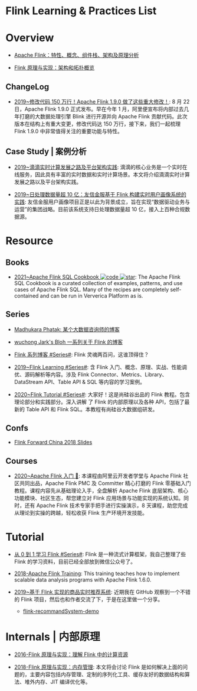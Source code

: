 # Flink Learning & Practices List

# Overview

- [Apache Flink：特性、概念、组件栈、架构及原理分析](http://shiyanjun.cn/archives/1508.html)

- [Flink 原理与实现：架构和拓扑概览](https://yq.aliyun.com/articles/57816?spm=5176.100240.searchblog.15.918ieV)

## ChangeLog

- [2019~修改代码 150 万行！Apache Flink 1.9.0 做了这些重大修改！](https://mp.weixin.qq.com/s/Gj76cO5VGQ76R7d7Kc--0Q): 8 月 22 日，Apache Flink 1.9.0 正式发布。早在今年 1 月，阿里便宣布将内部过去几年打磨的大数据处理引擎 Blink 进行开源并向 Apache Flink 贡献代码。此次版本在结构上有重大变更，修改代码达 150 万行，接下来，我们一起梳理 Flink 1.9.0 中非常值得关注的重要功能与特性。

## Case Study | 案例分析

- [2019~滴滴实时计算发展之路及平台架构实践](https://mp.weixin.qq.com/s/NGeukit_TpwD4_opIZRb-Q): 滴滴的核心业务是一个实时在线服务，因此具有丰富的实时数据和实时计算场景。本文将介绍滴滴实时计算发展之路以及平台架构实践。

- [2019~日处理数据量超 10 亿：友信金服基于 Flink 构建实时用户画像系统的实践](https://mp.weixin.qq.com/s/ptNHzhMu50pAOUMzTxaGfA): 友信金服用户画像项目正是以此为背景成立，旨在实现“数据驱动业务与运营”的集团战略。目前该系统支持日处理数据量超 10 亿，接入上百种合规数据源。

# Resource

## Books

- [2021~Apache Flink SQL Cookbook ![code](https://ng-tech.icu/assets/code.svg) ![star](https://img.shields.io/github/stars/ververica/flink-sql-cookbook)](https://github.com/ververica/flink-sql-cookbook): The Apache Flink SQL Cookbook is a curated collection of examples, patterns, and use cases of Apache Flink SQL. Many of the recipes are completely self-contained and can be run in Ververica Platform as is.

## Series

- [Madhukara Phatak: 某个大数据咨询师的博客](http://blog.madhukaraphatak.com/)

- [wuchong Jark's Bloh 一系列关于 Flink 的博客](http://wuchong.me/archives/)

- [Flink 系列博客 #Series#](https://mp.weixin.qq.com/s/ok-YwuVbwAVtJz7hUCiZxg): Flink 灵魂两百问，这谁顶得住？

- [2019~Flink Learning #Series#](https://github.com/zhisheng17/flink-learning): 含 Flink 入门、概念、原理、实战、性能调优、源码解析等内容。涉及 Flink Connector、Metrics、Library、DataStream API、Table API & SQL 等内容的学习案例。

- [2020~Flink Tutorial #Series#](https://github.com/confucianzuoyuan/flink-tutorial): 大家好！这是尚硅谷出品的 Flink 教程。包含理论部分和实践部分。深入讲解 了 Flink 的内部原理以及各种 API，包括了最新的 Table API 和 Flink SQL。本教程有尚硅谷大数据组研发。

## Confs

- [Flink Forward China 2018 Slides](https://github.com/flink-china/flink-forward-china-2018)

## Courses

- [2020~Apache Flink 入门 🎥](https://developer.aliyun.com/learning/course/58?spm=a2ctu.24462426.0.0.21a45879PJFgMu): 本课程由阿里云开发者学堂与 Apache Flink 社区共同出品，Apache Flink PMC 及 Committer 精心打磨的 Flink 零基础入门教程。课程内容先从基础理论入手，全盘解析 Apache Flink 底层架构、核心功能模块、社区生态，帮您建立对 Flink 应用场景与功能实现的系统认知。同时，还有 Apache Flink 技术专家手把手进行实操演示，8 天课程，助您完成从理论到实操的跨越，轻松收获 Flink 生产环境开发技能。

# Tutorial

- [从 0 到 1 学习 Flink #Series#](https://mp.weixin.qq.com/s/WrDwd1Ca1jMch6ERCpb_FA): Flink 是一种流式计算框架，我自己整理了些 Flink 的学习资料，目前已经全部放到微信公众号了。

- [2018-Apache Flink Training](https://training.da-platform.com/): This training teaches how to implement scalable data analysis programs with Apache Flink 1.6.0.

- [2019~基于 Flink 实现的商品实时推荐系统](https://mp.weixin.qq.com/s/pF8mr4AeUwWWpGEAKmJW2w): 近期我在 GitHub 观察到一个不错的 Flink 项目，然后也和作者交流了下，于是在这里做一个分享。
  - [flink-recommandSystem-demo](https://github.com/will-che/flink-recommandSystem-demo)

# Internals | 内部原理

- [2016-Flink 原理与实现：理解 Flink 中的计算资源](http://wuchong.me/blog/2016/05/09/flink-internals-understanding-execution-resources/)

- [2018-Flink 原理与实现：内存管理](https://yq.aliyun.com/articles/57815): 本文将会讨论 Flink 是如何解决上面的问题的，主要内容包括内存管理、定制的序列化工具、缓存友好的数据结构和算法、堆外内存、JIT 编译优化等。
